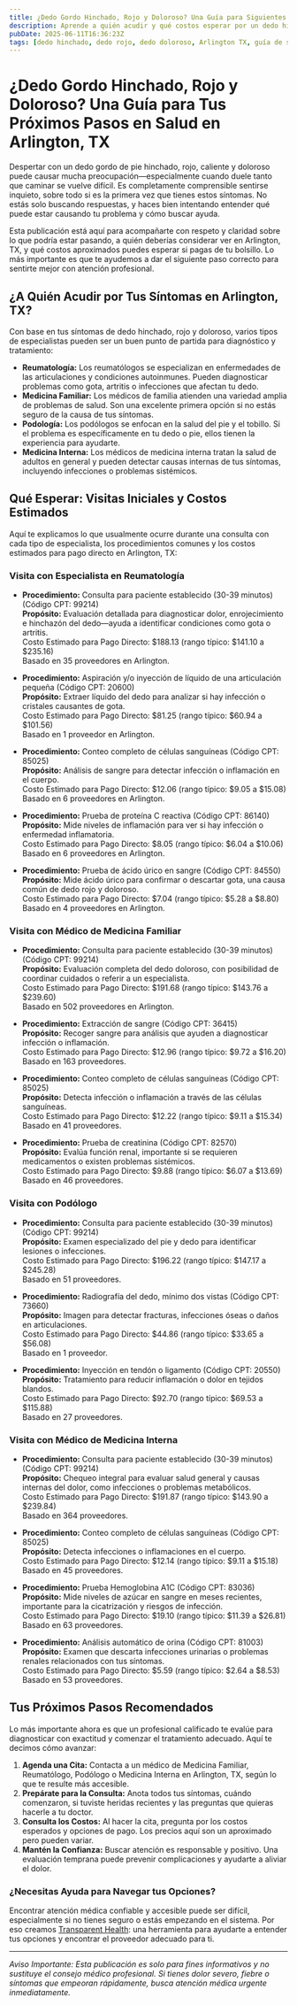 ```yaml
---
title: ¿Dedo Gordo Hinchado, Rojo y Doloroso? Una Guía para Siguientes Pasos en Salud en Arlington, TX  
description: Aprende a quién acudir y qué costos esperar por un dedo hinchado, rojo y doloroso en Arlington, TX. Obtén pasos claros para encontrar atención médica.  
pubDate: 2025-06-11T16:36:23Z  
tags: [dedo hinchado, dedo rojo, dedo doloroso, Arlington TX, guía de salud, reumatología, podología, medicina familiar, medicina interna]  
---
```


# ¿Dedo Gordo Hinchado, Rojo y Doloroso? Una Guía para Tus Próximos Pasos en Salud en Arlington, TX

Despertar con un dedo gordo de pie hinchado, rojo, caliente y doloroso puede causar mucha preocupación—especialmente cuando duele tanto que caminar se vuelve difícil. Es completamente comprensible sentirse inquieto, sobre todo si es la primera vez que tienes estos síntomas. No estás solo buscando respuestas, y haces bien intentando entender qué puede estar causando tu problema y cómo buscar ayuda.

Esta publicación está aquí para acompañarte con respeto y claridad sobre lo que podría estar pasando, a quién deberías considerar ver en Arlington, TX, y qué costos aproximados puedes esperar si pagas de tu bolsillo. Lo más importante es que te ayudemos a dar el siguiente paso correcto para sentirte mejor con atención profesional.

## ¿A Quién Acudir por Tus Síntomas en Arlington, TX?

Con base en tus síntomas de dedo hinchado, rojo y doloroso, varios tipos de especialistas pueden ser un buen punto de partida para diagnóstico y tratamiento:

- **Reumatología:** Los reumatólogos se especializan en enfermedades de las articulaciones y condiciones autoinmunes. Pueden diagnosticar problemas como gota, artritis o infecciones que afectan tu dedo.
- **Medicina Familiar:** Los médicos de familia atienden una variedad amplia de problemas de salud. Son una excelente primera opción si no estás seguro de la causa de tus síntomas.
- **Podología:** Los podólogos se enfocan en la salud del pie y el tobillo. Si el problema es específicamente en tu dedo o pie, ellos tienen la experiencia para ayudarte.
- **Medicina Interna:** Los médicos de medicina interna tratan la salud de adultos en general y pueden detectar causas internas de tus síntomas, incluyendo infecciones o problemas sistémicos.

## Qué Esperar: Visitas Iniciales y Costos Estimados

Aquí te explicamos lo que usualmente ocurre durante una consulta con cada tipo de especialista, los procedimientos comunes y los costos estimados para pago directo en Arlington, TX:

### Visita con Especialista en Reumatología

- **Procedimiento:** Consulta para paciente establecido (30-39 minutos) (Código CPT: 99214)  
  **Propósito:** Evaluación detallada para diagnosticar dolor, enrojecimiento e hinchazón del dedo—ayuda a identificar condiciones como gota o artritis.  
  Costo Estimado para Pago Directo: $188.13 (rango típico: $141.10 a $235.16)  
  Basado en 35 proveedores en Arlington.

- **Procedimiento:** Aspiración y/o inyección de líquido de una articulación pequeña (Código CPT: 20600)  
  **Propósito:** Extraer líquido del dedo para analizar si hay infección o cristales causantes de gota.  
  Costo Estimado para Pago Directo: $81.25 (rango típico: $60.94 a $101.56)  
  Basado en 1 proveedor en Arlington.

- **Procedimiento:** Conteo completo de células sanguíneas (Código CPT: 85025)  
  **Propósito:** Análisis de sangre para detectar infección o inflamación en el cuerpo.  
  Costo Estimado para Pago Directo: $12.06 (rango típico: $9.05 a $15.08)  
  Basado en 6 proveedores en Arlington.

- **Procedimiento:** Prueba de proteína C reactiva (Código CPT: 86140)  
  **Propósito:** Mide niveles de inflamación para ver si hay infección o enfermedad inflamatoria.  
  Costo Estimado para Pago Directo: $8.05 (rango típico: $6.04 a $10.06)  
  Basado en 6 proveedores en Arlington.

- **Procedimiento:** Prueba de ácido úrico en sangre (Código CPT: 84550)  
  **Propósito:** Mide ácido úrico para confirmar o descartar gota, una causa común de dedo rojo y doloroso.  
  Costo Estimado para Pago Directo: $7.04 (rango típico: $5.28 a $8.80)  
  Basado en 4 proveedores en Arlington.

### Visita con Médico de Medicina Familiar

- **Procedimiento:** Consulta para paciente establecido (30-39 minutos) (Código CPT: 99214)  
  **Propósito:** Evaluación completa del dedo doloroso, con posibilidad de coordinar cuidados o referir a un especialista.  
  Costo Estimado para Pago Directo: $191.68 (rango típico: $143.76 a $239.60)  
  Basado en 502 proveedores en Arlington.

- **Procedimiento:** Extracción de sangre (Código CPT: 36415)  
  **Propósito:** Recoger sangre para análisis que ayuden a diagnosticar infección o inflamación.  
  Costo Estimado para Pago Directo: $12.96 (rango típico: $9.72 a $16.20)  
  Basado en 163 proveedores.

- **Procedimiento:** Conteo completo de células sanguíneas (Código CPT: 85025)  
  **Propósito:** Detecta infección o inflamación a través de las células sanguíneas.  
  Costo Estimado para Pago Directo: $12.22 (rango típico: $9.11 a $15.34)  
  Basado en 41 proveedores.

- **Procedimiento:** Prueba de creatinina (Código CPT: 82570)  
  **Propósito:** Evalúa función renal, importante si se requieren medicamentos o existen problemas sistémicos.  
  Costo Estimado para Pago Directo: $9.88 (rango típico: $6.07 a $13.69)  
  Basado en 46 proveedores.

### Visita con Podólogo

- **Procedimiento:** Consulta para paciente establecido (30-39 minutos) (Código CPT: 99214)  
  **Propósito:** Examen especializado del pie y dedo para identificar lesiones o infecciones.  
  Costo Estimado para Pago Directo: $196.22 (rango típico: $147.17 a $245.28)  
  Basado en 51 proveedores.

- **Procedimiento:** Radiografía del dedo, mínimo dos vistas (Código CPT: 73660)  
  **Propósito:** Imagen para detectar fracturas, infecciones óseas o daños en articulaciones.  
  Costo Estimado para Pago Directo: $44.86 (rango típico: $33.65 a $56.08)  
  Basado en 1 proveedor.

- **Procedimiento:** Inyección en tendón o ligamento (Código CPT: 20550)  
  **Propósito:** Tratamiento para reducir inflamación o dolor en tejidos blandos.  
  Costo Estimado para Pago Directo: $92.70 (rango típico: $69.53 a $115.88)  
  Basado en 27 proveedores.

### Visita con Médico de Medicina Interna

- **Procedimiento:** Consulta para paciente establecido (30-39 minutos) (Código CPT: 99214)  
  **Propósito:** Chequeo integral para evaluar salud general y causas internas del dolor, como infecciones o problemas metabólicos.  
  Costo Estimado para Pago Directo: $191.87 (rango típico: $143.90 a $239.84)  
  Basado en 364 proveedores.

- **Procedimiento:** Conteo completo de células sanguíneas (Código CPT: 85025)  
  **Propósito:** Detecta infecciones o inflamaciones en el cuerpo.  
  Costo Estimado para Pago Directo: $12.14 (rango típico: $9.11 a $15.18)  
  Basado en 45 proveedores.

- **Procedimiento:** Prueba Hemoglobina A1C (Código CPT: 83036)  
  **Propósito:** Mide niveles de azúcar en sangre en meses recientes, importante para la cicatrización y riesgos de infección.  
  Costo Estimado para Pago Directo: $19.10 (rango típico: $11.39 a $26.81)  
  Basado en 63 proveedores.

- **Procedimiento:** Análisis automático de orina (Código CPT: 81003)  
  **Propósito:** Examen que descarta infecciones urinarias o problemas renales relacionados con tus síntomas.  
  Costo Estimado para Pago Directo: $5.59 (rango típico: $2.64 a $8.53)  
  Basado en 53 proveedores.

## Tus Próximos Pasos Recomendados

Lo más importante ahora es que un profesional calificado te evalúe para diagnosticar con exactitud y comenzar el tratamiento adecuado. Aquí te decimos cómo avanzar:

1. **Agenda una Cita:** Contacta a un médico de Medicina Familiar, Reumatólogo, Podólogo o Medicina Interna en Arlington, TX, según lo que te resulte más accesible.
2. **Prepárate para la Consulta:** Anota todos tus síntomas, cuándo comenzaron, si tuviste heridas recientes y las preguntas que quieras hacerle a tu doctor.
3. **Consulta los Costos:** Al hacer la cita, pregunta por los costos esperados y opciones de pago. Los precios aquí son un aproximado pero pueden variar.
4. **Mantén la Confianza:** Buscar atención es responsable y positivo. Una evaluación temprana puede prevenir complicaciones y ayudarte a aliviar el dolor.

### ¿Necesitas Ayuda para Navegar tus Opciones?

Encontrar atención médica confiable y accesible puede ser difícil, especialmente si no tienes seguro o estás empezando en el sistema. Por eso creamos [Transparent Health](https://transparenthealth.ai): una herramienta para ayudarte a entender tus opciones y encontrar el proveedor adecuado para ti.

---

*Aviso Importante: Esta publicación es solo para fines informativos y no sustituye el consejo médico profesional. Si tienes dolor severo, fiebre o síntomas que empeoran rápidamente, busca atención médica urgente inmediatamente.*